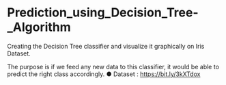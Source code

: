 # Prediction_using_Decision_Tree-_Algorithm
Creating the Decision Tree classifier and visualize it graphically on Iris Dataset.

The purpose is if we feed any new data to this classifier, it would be able to
predict the right class accordingly.
● Dataset : https://bit.ly/3kXTdox
